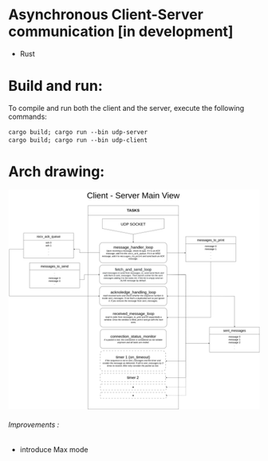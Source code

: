 # Asynchronous Client-Server communication [in development]

- Rust

# Build and run:
To compile and run both the client and the server, execute the following commands:
```
cargo build; cargo run --bin udp-server
cargo build; cargo run --bin udp-client
```

# Arch drawing:
<img src="docs/main-view.png">

###### Improvements : 
- introduce Max mode
